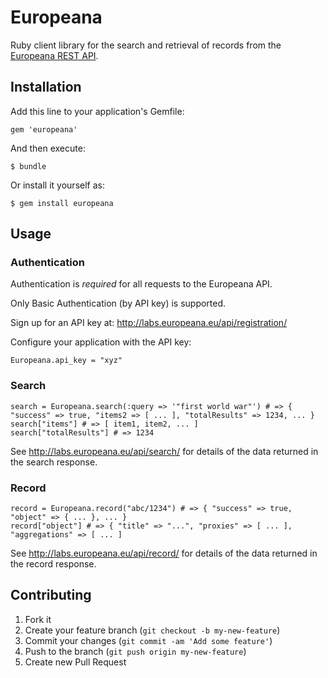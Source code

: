 # Europeana

Ruby client library for the search and retrieval of records from the [Europeana
REST API](http://labs.europeana.eu/api/introduction/).

## Installation

Add this line to your application's Gemfile:

    gem 'europeana'

And then execute:

    $ bundle

Or install it yourself as:

    $ gem install europeana

## Usage

### Authentication

Authentication is *required* for all requests to the Europeana API.

Only Basic Authentication (by API key) is supported. 

Sign up for an API key at: http://labs.europeana.eu/api/registration/

Configure your application with the API key:

    Europeana.api_key = "xyz"

### Search

    search = Europeana.search(:query => '"first world war"') # => { "success" => true, "items2 => [ ... ], "totalResults" => 1234, ... }
    search["items"] # => [ item1, item2, ... ]
    search["totalResults"] # => 1234
    
See http://labs.europeana.eu/api/search/ for details of the data returned in
the search response.

### Record

    record = Europeana.record("abc/1234") # => { "success" => true, "object" => { ... }, ... }
    record["object"] # => { "title" => "...", "proxies" => [ ... ], "aggregations" => [ ... ]

See http://labs.europeana.eu/api/record/ for details of the data returned in
the record response.

## Contributing

1. Fork it
2. Create your feature branch (`git checkout -b my-new-feature`)
3. Commit your changes (`git commit -am 'Add some feature'`)
4. Push to the branch (`git push origin my-new-feature`)
5. Create new Pull Request
